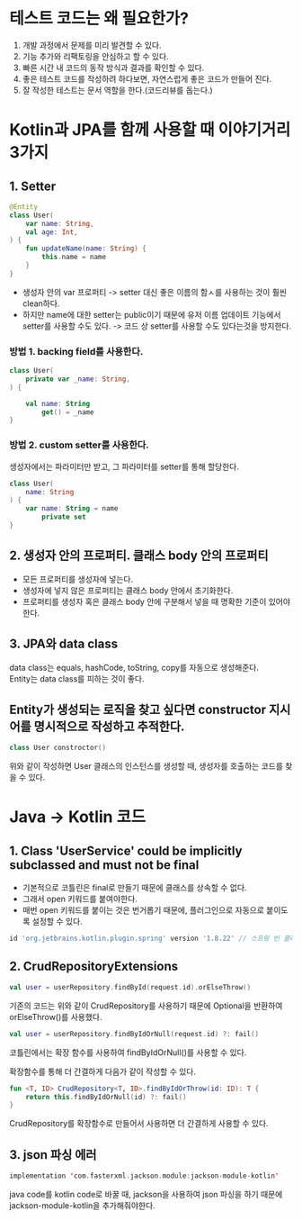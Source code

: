# 테스트 코드는 왜 필요한가?
1. 개발 과정에서 문제를 미리 발견할 수 있다.
2. 기능 추가와 리팩토링을 안심하고 할 수 있다.
3. 빠른 시간 내 코드의 동작 방식과 결과를 확인할 수 있다.
4. 좋은 테스트 코드를 작성하려 하다보면, 자연스럽게 좋은 코드가 만들어 진다.
5. 잘 작성한 테스트는 문서 역할을 한다.(코드리뷰를 돕는다.)

# Kotlin과 JPA를 함께 사용할 때 이야기거리 3가지

## 1. Setter
```kotlin
@Entity
class User(
    var name: String,
    val age: Int,
) {
    fun updateName(name: String) {
        this.name = name
    }
}
```
- 생성자 안의 var 프로퍼티 -> setter 대신 좋은 이름의 함ㅅ를 사용하는 것이 훨씬 clean하다.
- 하지만 name에 대한 setter는 public이기 때문에 유저 이름 업데이트 기능에서 setter를 사용할 수도 있다. -> 코드 상 setter를 사용할 수도 있다는것을 방지한다.

### 방법 1. backing field를 사용한다.
```kotlin
class User(
    private var _name: String,
) {

    val name: String
        get() = _name
}
```

### 방법 2. custom setter를 사용한다.
생성자에서는 파라미터만 받고, 그 파라미터를 setter를 통해 할당한다.
```kotlin
class User(
    name: String
) {
    var name: String = name
        private set
}
```

## 2. 생성자 안의 프로퍼티. 클래스 body 안의 프로퍼티
- 모든 프로퍼티를 생성자에 넣는다.
- 생성자에 넣지 않은 프로퍼티는 클래스 body 안에서 초기화한다.
- 프로퍼티를 생성자 혹은 클래스 body 안에 구분해서 넣을 때 명확한 기준이 있어야한다.

## 3. JPA와 data class
data class는 equals, hashCode, toString, copy를 자동으로 생성해준다.  
Entity는 data class를 피하는 것이 좋다.

## Entity가 생성되는 로직을 찾고 싶다면 constructor 지시어를 명시적으로 작성하고 추적한다.
```kotlin
class User constroctor()
```
위와 같이 작성하면 User 클래스의 인스턴스를 생성할 때, 생성자를 호출하는 코드를 찾을 수 있다.


# Java -> Kotlin 코드
## 1. Class 'UserService' could be implicitly subclassed and must not be final 
- 기본적으로 코틀린은 final로 만들기 때문에 클래스를 상속할 수 없다.
- 그래서 open 키워드를 붙여야한다.
- 매번 open 키워드를 붙이는 것은 번거롭기 때문에, 플러그인으로 자동으로 붙이도록 설정할 수 있다.

```build.gradle
id 'org.jetbrains.kotlin.plugin.spring' version '1.8.22' // 스프링 빈 클래스를 자동으로 열어준다.
```

## 2. CrudRepositoryExtensions
```kotlin
val user = userRepository.findById(request.id).orElseThrow()
```
기존의 코드는 위와 같이 CrudRepository를 사용하기 때문에 Optional을 반환하여 orElseThrow()를 사용했다.

```kotlin
val user = userRepository.findByIdOrNull(request.id) ?: fail()
```
코틀린에서는 확장 함수를 사용하여 findByIdOrNull()를 사용할 수 있다.

확장함수를 통해 더 간결하게 다음가 같이 작성할 수 있다.
```kotlin
fun <T, ID> CrudRepository<T, ID>.findByIdOrThrow(id: ID): T {
    return this.findByIdOrNull(id) ?: fail()
}
```
CrudRepository를 확장함수로 만들어서 사용하면 더 간결하게 사용할 수 있다.


## 3. json 파싱 에러
```kotlin
implementation 'com.fasterxml.jackson.module:jackson-module-kotlin'
```
java code를 kotlin code로 바꿀 때, jackson을 사용하여 json 파싱을 하기 때문에 jackson-module-kotlin을 추가해줘야한다.